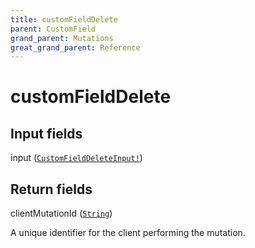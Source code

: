 ```yaml
---
title: customFieldDelete
parent: CustomField
grand_parent: Mutations
great_grand_parent: Reference
---
```


# customFieldDelete

## Input fields

<div class="field-entry ">
  <span id="input" class="field-name anchored">input (<code><a href="/docs/reference/input_object/customfielddeleteinput">CustomFieldDeleteInput!</a></code>)</span>

  <div class="description-wrapper">

  </div>
</div>

## Return fields

<div class="field-entry ">
  <span id="clientmutationid" class="field-name anchored">clientMutationId (<code><a href="/docs/reference/scalar/string">String</a></code>)</span>

  <div class="description-wrapper">
   <p>A unique identifier for the client performing the mutation.</p>

  </div>
</div>

